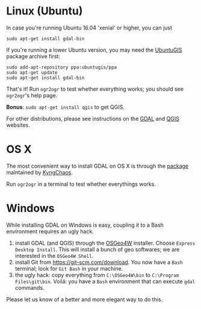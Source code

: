 # Linux (Ubuntu)

In case you're running Ubuntu 16.04 'xenial' or higher, you can just

    sudo apt-get install gdal-bin

If you're running a lower Ubuntu version, you may need the [UbuntuGIS](https://launchpad.net/~ubuntugis/+archive/ubuntu/ppa) package archive first:

    sudo add-apt-repository ppa:ubuntugis/ppa
    sudo apt-get update
    sudo apt-get install gdal-bin

That's it! Run `ogr2ogr` to test whether everything works; you should see `ogr2ogr`'s help page.

**Bonus**: `sudo apt-get install qgis` to get QGIS.

For other distributions, please see instructions on the [GDAL](http://trac.osgeo.org/gdal/wiki/DownloadingGdalBinaries) and [QGIS](http://qgis.org/en/site/forusers/alldownloads.html#linux) websites.

# OS X

The most convenient way to install GDAL on OS X is through the [package](http://www.kyngchaos.com/files/software/frameworks/GDAL_Complete-1.11.dmg) maintained by [KyngChaos](http://www.kyngchaos.com/software/frameworks).

Run `ogr2ogr` in a terminal to test whether everythings works.

# Windows

While installing GDAL on Windows is easy, coupling it to a Bash environment requires an ugly hack.

1. install GDAL (and QGIS) through the [OSGeo4W](https://trac.osgeo.org/osgeo4w/) installer. Choose `Express Desktop Install`. This will install a bunch of geo softwares; we are interested in the `OSGeo4W Shell`.
2. install Git from https://git-scm.com/download. You now have a `Bash` terminal; look for `Git Bash` in your machine.
3. the ugly hack: copy everything from `C:\OSGeo4W\bin` to `C:\Program Files\git\bin`. Voilá: you have a `Bash` environment that can execute `gdal` commands.

Please let us know of a better and more elegant way to do this.
